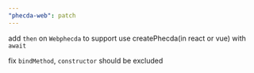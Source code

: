 ```yaml
---
"phecda-web": patch
---
```


add `then` on `Webphecda` to support use createPhecda(in react or vue) with `await`

fix `bindMethod`, `constructor` should be excluded
